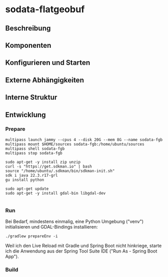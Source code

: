 # sodata-flatgeobuf

## Beschreibung

## Komponenten

## Konfigurieren und Starten

## Externe Abhängigkeiten

## Interne Struktur

## Entwicklung

### Prepare

```
multipass launch jammy --cpus 4 --disk 20G --mem 8G --name sodata-fgb
multipass mount $HOME/sources sodata-fgb:/home/ubuntu/sources
multipass shell sodata-fgb
multipass stop sodata-fgb
```

```
sudo apt-get -y install zip unzip
curl -s "https://get.sdkman.io" | bash
source "/home/ubuntu/.sdkman/bin/sdkman-init.sh"
sdk i java 22.3.r17-grl
gu install python
```

```
sudo apt-get update
sudo apt-get -y install gdal-bin libgdal-dev
```

```

```

### Run

Bei Bedarf, mindestens einmalig, eine Python Umgebung ("venv") initialisieren und GDAL-Bindings installieren:

```
./gradlew prepareEnv -i
```

Weil ich den Live Reload mit Gradle und Spring Boot nicht hinkriege, starte ich die Anwendung aus der Spring Tool Suite IDE ("Run As - Spring Boot App").

### Build



